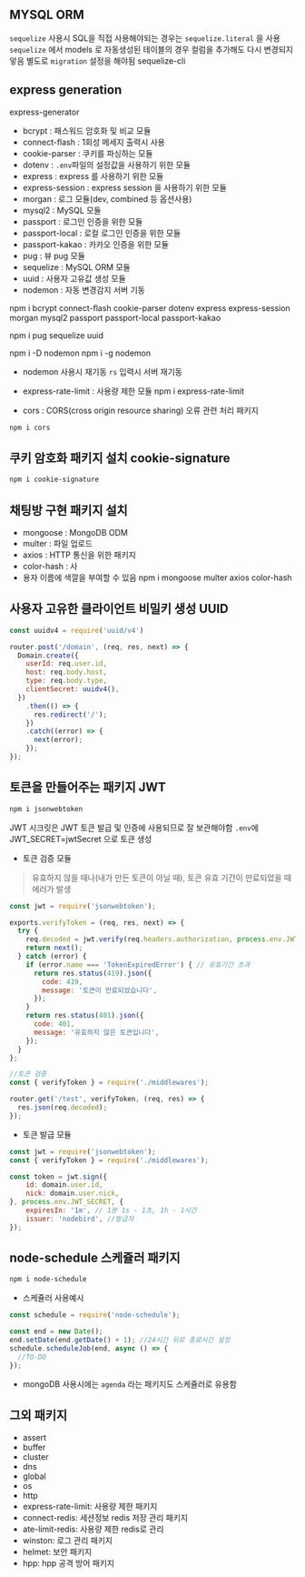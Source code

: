 ## MYSQL ORM
`sequelize` 사용시 SQL을 직접 사용해야되는 경우는 `sequelize.literal` 을 사용
`sequelize` 에서 models 로 자동생성된 테이블의 경우 컬럼을 추가해도 다시 변경되지 앟음
별도로 `migration` 설정을 해야됨
sequelize-cli

## express generation
express-generator

- bcrypt : 패스워드 암호화 및 비교 모듈
- connect-flash : 1회성 메세지 출력시 사용
- cookie-parser : 쿠키를 파싱하는 모듈
- dotenv : `.env`파일의 설정값을 사용하기 위한 모듈
- express : express 를 사용하기 위한 모듈
- express-session : express session 을 사용하기 위한 모듈
- morgan : 로그 모듈(dev, combined 등 옵션사용)
- mysql2 : MySQL 모듈
- passport : 로그인 인증을 위한 모듈
- passport-local : 로컬 로그인 인증을 위한 모듈
- passport-kakao : 카카오 인증을 위한 모듈
- pug : 뷰 pug 모듈
- sequelize : MySQL ORM 모듈
- uuid : 사용자 고유값 생성 모듈
- nodemon : 자동 변경감지 서버 기동 

npm i bcrypt connect-flash cookie-parser dotenv express express-session morgan mysql2 passport passport-local passport-kakao

npm i pug sequelize uuid

npm i -D nodemon
npm i -g nodemon
- nodemon 사용시 재기동
`rs` 입력시 서버 재기동

- express-rate-limit : 사용량 제한 모듈
npm i express-rate-limit

- cors : CORS(cross origin resource sharing) 오류 관련 처리 패키지 
```bash
npm i cors
```

## 쿠키 암호화 패키지 설치 cookie-signature 
```bash
npm i cookie-signature
```

## 채팅방 구현 패키지 설치
- mongoose : MongoDB ODM
- multer : 파일 업로드
- axios : HTTP 통신을 위한 패키지
- color-hash : 사
- 용자 이름에 색깔을 부여할 수 있음
npm i mongoose multer axios color-hash

## 사용자 고유한 클라이언트 비밀키 생성 UUID
```javascript
const uuidv4 = require('uuid/v4')

router.post('/domain', (req, res, next) => {
  Domain.create({
    userId: req.user.id,
    host: req.body.host,
    type: req.body.type,
    clientSecret: uuidv4(),
  })
    .then(() => {
      res.redirect('/');
    })
    .catch((error) => {
      next(error);
    });
});
```

## 토큰을 만들어주는 패키지 JWT
```bash
npm i jsonwebtoken
```

JWT 시크릿은 JWT 토큰 발급 및 인증에 사용되므로 잘 보관해야함
`.env`에 JWT_SECRET=jwtSecret 으로 토큰 생성

- 토큰 검증 모듈
> 유효하지 않을 때나(내가 만든 토큰이 아닐 때), 토큰 유효 기간이 만료되었을 때 에러가 발생
```javascript
const jwt = require('jsonwebtoken');

exports.verifyToken = (req, res, next) => {
  try {
    req.decoded = jwt.verify(req.headers.authorization, process.env.JWT_SECRET);
    return next();
  } catch (error) {
    if (error.name === 'TokenExpiredError') { // 유효기간 초과
      return res.status(419).json({
        code: 419,
        message: '토큰이 만료되었습니다',
      });
    }
    return res.status(401).json({
      code: 401,
      message: '유효하지 않은 토큰입니다',
    });
  }
};

//토큰 검증
const { verifyToken } = require('./middlewares');

router.get('/test', verifyToken, (req, res) => {
  res.json(req.decoded);
});
```

- 토큰 발급 모듈
```javascript
const jwt = require('jsonwebtoken');
const { verifyToken } = require('./middlewares');

const token = jwt.sign({
    id: domain.user.id,
    nick: domain.user.nick,
}, process.env.JWT_SECRET, {
    expiresIn: '1m', // 1분 1s - 1초, 1h - 1시간
    issuer: 'nodebird', //발급자
});
```

## node-schedule 스케쥴러 패키지
```bash
npm i node-schedule
```

- 스케쥴러 사용예시
```javascript
const schedule = require('node-schedule');

const end = new Date();
end.setDate(end.getDate() + 1); //24시간 뒤로 종료시간 설정
schedule.scheduleJob(end, async () => {
  //TO-DO
});
```

- mongoDB 사용시에는 `agenda` 라는 패키지도 스케쥴러로 유용함

## 그외 패키지
- assert
- buffer
- cluster
- dns
- global
- os
- http
- express-rate-limit: 사용량 제한 패키지
- connect-redis: 세션정보 redis 저장 관리 패키지
- ate-limit-redis: 사용량 제한 redis로 관리
- winston: 로그 관리 패키지
- helmet: 보안 패키지
- hpp: hpp 공격 방어 패키지